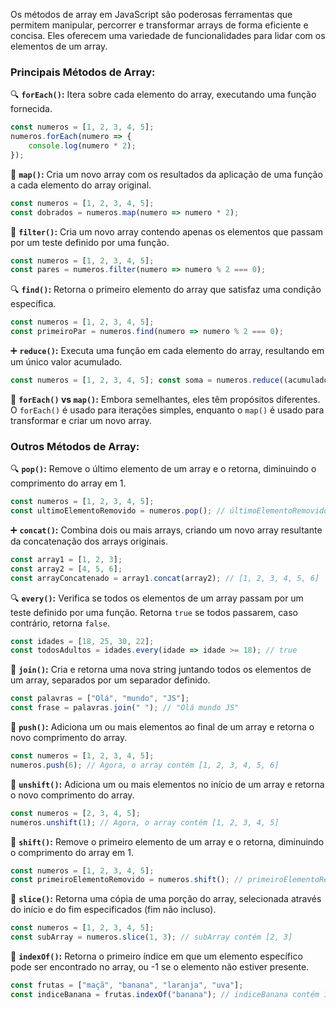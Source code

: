 Os métodos de array em JavaScript são poderosas ferramentas que permitem manipular, percorrer e transformar arrays de forma eficiente e concisa. Eles oferecem uma variedade de funcionalidades para lidar com os elementos de um array.

### Principais Métodos de Array:

🔍 **`forEach()`:** Itera sobre cada elemento do array, executando uma função fornecida.
``` javascript
const numeros = [1, 2, 3, 4, 5];
numeros.forEach(numero => {
    console.log(numero * 2);
});
```

📌 **`map()`:** Cria um novo array com os resultados da aplicação de uma função a cada elemento do array original.
``` javascript
const numeros = [1, 2, 3, 4, 5];
const dobrados = numeros.map(numero => numero * 2);
```

🌊 **`filter()`:** Cria um novo array contendo apenas os elementos que passam por um teste definido por uma função.

``` javascript
const numeros = [1, 2, 3, 4, 5];
const pares = numeros.filter(numero => numero % 2 === 0);
```

🔍 **`find()`:** Retorna o primeiro elemento do array que satisfaz uma condição específica.

``` javascript
const numeros = [1, 2, 3, 4, 5];
const primeiroPar = numeros.find(numero => numero % 2 === 0);
```

➕ **`reduce()`:** Executa uma função em cada elemento do array, resultando em um único valor acumulado.

``` javascript
const numeros = [1, 2, 3, 4, 5]; const soma = numeros.reduce((acumulador, numero) => acumulador + numero, 0);
```

🔄 **`forEach()` vs `map()`:** Embora semelhantes, eles têm propósitos diferentes. O `forEach()` é usado para iterações simples, enquanto o `map()` é usado para transformar e criar um novo array.

### Outros Métodos de Array:

🔍 **`pop()`:** Remove o último elemento de um array e o retorna, diminuindo o comprimento do array em 1.

``` javascript
const numeros = [1, 2, 3, 4, 5];
const ultimoElementoRemovido = numeros.pop(); // últimoElementoRemovido contém 5
```

➕ **`concat()`:** Combina dois ou mais arrays, criando um novo array resultante da concatenação dos arrays originais.

``` javascript
const array1 = [1, 2, 3];
const array2 = [4, 5, 6];
const arrayConcatenado = array1.concat(array2); // [1, 2, 3, 4, 5, 6]
```

🔍 **`every()`:** Verifica se todos os elementos de um array passam por um teste definido por uma função. Retorna `true` se todos passarem, caso contrário, retorna `false`.

``` javascript
const idades = [18, 25, 30, 22];
const todosAdultos = idades.every(idade => idade >= 18); // true
```

🔗 **`join()`:** Cria e retorna uma nova string juntando todos os elementos de um array, separados por um separador definido.

``` javascript
const palavras = ["Olá", "mundo", "JS"];
const frase = palavras.join(" "); // "Olá mundo JS"
```

🔼 **`push()`:** Adiciona um ou mais elementos ao final de um array e retorna o novo comprimento do array.

``` javascript
const numeros = [1, 2, 3, 4, 5];
numeros.push(6); // Agora, o array contém [1, 2, 3, 4, 5, 6]
```

🔽 **`unshift()`:** Adiciona um ou mais elementos no início de um array e retorna o novo comprimento do array.

``` javascript
const numeros = [2, 3, 4, 5];
numeros.unshift(1); // Agora, o array contém [1, 2, 3, 4, 5]
```

🔄 **`shift()`:** Remove o primeiro elemento de um array e o retorna, diminuindo o comprimento do array em 1.

``` javascript
const numeros = [1, 2, 3, 4, 5];
const primeiroElementoRemovido = numeros.shift(); // primeiroElementoRemovido contém 1
```

🔪 **`slice()`:** Retorna uma cópia de uma porção do array, selecionada através do início e do fim especificados (fim não incluso).

``` javascript
const numeros = [1, 2, 3, 4, 5];
const subArray = numeros.slice(1, 3); // subArray contém [2, 3]
```

🎉 **`indexOf()`:** Retorna o primeiro índice em que um elemento específico pode ser encontrado no array, ou -1 se o elemento não estiver presente.

``` javascript
const frutas = ["maçã", "banana", "laranja", "uva"];
const indiceBanana = frutas.indexOf("banana"); // indiceBanana contém 1
```